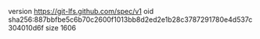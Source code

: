 version https://git-lfs.github.com/spec/v1
oid sha256:887bbfbe5c6b70c2600f1013bb8d2ed2e1b28c3787291780e4d537c304010d6f
size 1606
